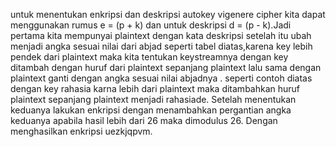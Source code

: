 untuk menentukan enkripsi dan deskripsi autokey vigenere cipher kita dapat menggunakan rumus e = (p + k) dan untuk deskripsi d = (p - k).Jadi pertama kita mempunyai plaintext dengan kata deskripsi setelah itu ubah menjadi angka sesuai nilai dari abjad seperti tabel diatas,karena key lebih pendek dari plaintext maka kita tentukan keystreamnya dengan key ditambah dengan huruf dari plaintext sepanjang plaintext lalu sama dengan plaintext ganti dengan angka sesuai nilai abjadnya . seperti contoh diatas dengan key rahasia karna lebih dari plaintext maka ditambahkan huruf plaintext sepanjang plaintext menjadi rahasiade. Setelah menentukan keduanya lakukan enkripsi dengan menambahkan pergantian angka keduanya apabila hasil lebih dari 26 maka dimodulus 26. Dengan menghasilkan enkripsi uezkjqpvm.
